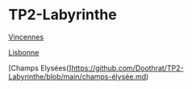 # TP2-Labyrinthe

[Vincennes](https://github.com/Doothrat/TP2-Labyrinthe/blob/main/vincennes.md)

[Lisbonne](https://github.com/Doothrat/TP2-Labyrinthe/blob/main/lisbonne.md)

[Champs Elysées(]https://github.com/Doothrat/TP2-Labyrinthe/blob/main/champs-élysée.md)
